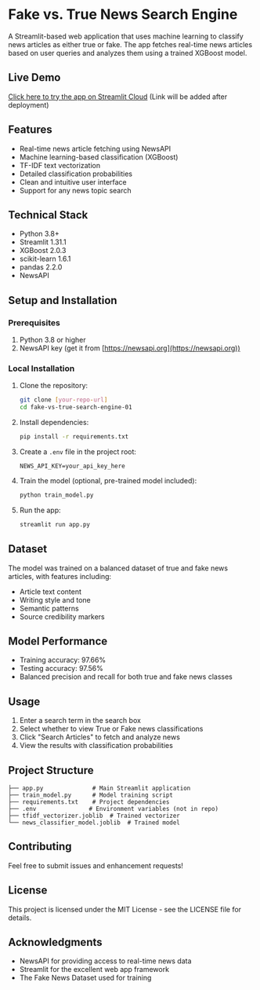 # Fake vs. True News Search Engine

A Streamlit-based web application that uses machine learning to classify news articles as either true or fake. The app fetches real-time news articles based on user queries and analyzes them using a trained XGBoost model.

## Live Demo
[Click here to try the app on Streamlit Cloud](#) (Link will be added after deployment)

## Features
- Real-time news article fetching using NewsAPI
- Machine learning-based classification (XGBoost)
- TF-IDF text vectorization
- Detailed classification probabilities
- Clean and intuitive user interface
- Support for any news topic search

## Technical Stack
- Python 3.8+
- Streamlit 1.31.1
- XGBoost 2.0.3
- scikit-learn 1.6.1
- pandas 2.2.0
- NewsAPI

## Setup and Installation

### Prerequisites
1. Python 3.8 or higher
2. NewsAPI key (get it from [https://newsapi.org](https://newsapi.org))

### Local Installation
1. Clone the repository:
   ```bash
   git clone [your-repo-url]
   cd fake-vs-true-search-engine-01
   ```

2. Install dependencies:
   ```bash
   pip install -r requirements.txt
   ```

3. Create a `.env` file in the project root:
   ```
   NEWS_API_KEY=your_api_key_here
   ```

4. Train the model (optional, pre-trained model included):
   ```bash
   python train_model.py
   ```

5. Run the app:
   ```bash
   streamlit run app.py
   ```

## Dataset
The model was trained on a balanced dataset of true and fake news articles, with features including:
- Article text content
- Writing style and tone
- Semantic patterns
- Source credibility markers

## Model Performance
- Training accuracy: 97.66%
- Testing accuracy: 97.56%
- Balanced precision and recall for both true and fake news classes

## Usage
1. Enter a search term in the search box
2. Select whether to view True or Fake news classifications
3. Click "Search Articles" to fetch and analyze news
4. View the results with classification probabilities

## Project Structure
```
├── app.py              # Main Streamlit application
├── train_model.py      # Model training script
├── requirements.txt    # Project dependencies
├── .env               # Environment variables (not in repo)
├── tfidf_vectorizer.joblib  # Trained vectorizer
└── news_classifier_model.joblib  # Trained model
```

## Contributing
Feel free to submit issues and enhancement requests!

## License
This project is licensed under the MIT License - see the LICENSE file for details.

## Acknowledgments
- NewsAPI for providing access to real-time news data
- Streamlit for the excellent web app framework
- The Fake News Dataset used for training